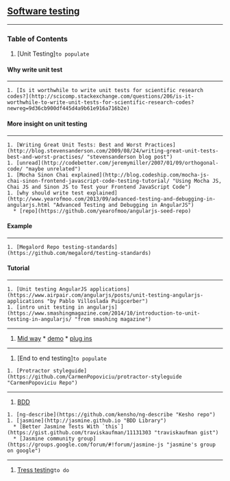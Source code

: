 ## [Software testing](https://en.wikipedia.org/wiki/Software_testing "Wikipedia software testing")
---
### Table of Contents
  1. [Unit Testing]`to populate`
#### Why write unit test
---
    1. [Is it worthwhile to write unit tests for scientific research codes?](http://scicomp.stackexchange.com/questions/206/is-it-worthwhile-to-write-unit-tests-for-scientific-research-codes?newreg=9d36cb900df445d4a9b61e916a716b2e)
#### More insight on unit testing
---
    1. [Writing Great Unit Tests: Best and Worst Practices](http://blog.stevensanderson.com/2009/08/24/writing-great-unit-tests-best-and-worst-practises/ "stevensanderson blog post")
    1. [unread](http://codebetter.com/jeremymiller/2007/01/09/orthogonal-code/ "maybe unrelated")
    1. [Mocha Sinon Chai explained](http://blog.codeship.com/mocha-js-chai-sinon-frontend-javascript-code-testing-tutorial/ "Using Mocha JS, Chai JS and Sinon JS to Test your Frontend JavaScript Code")
    1. [why should write test explained](http://www.yearofmoo.com/2013/09/advanced-testing-and-debugging-in-angularjs.html "Advanced Testing and Debugging in AngularJS")
      * [repo](https://github.com/yearofmoo/angularjs-seed-repo)

#### Example
---
    1. [Megalord Repo testing-standards](https://github.com/megalord/testing-standards)

#### Tutorial
---  
    1. [Unit testing AngularJS applications](https://www.airpair.com/angularjs/posts/unit-testing-angularjs-applications "by Pablo Villoslada Puigcerber")
    1. [intro unit testing in angularjs](https://www.smashingmagazine.com/2014/10/introduction-to-unit-testing-in-angularjs/ "from smashing magazine")

---

  1. [Mid way](http://www.yearofmoo.com/2013/01/full-spectrum-testing-with-angularjs-and-karma.html "Full-Spectrum Testing with AngularJS and Karma")
    * [demo](https://github.com/yearofmoo-articles/AngularJS-Testing-Article "midway")
    * [plug ins](https://github.com/yearofmoo/ngMidwayTester "ngMidwayTester")

  ---
  1. [End to end testing]`to populate`

    1. [Protractor styleguide](https://github.com/CarmenPopoviciu/protractor-styleguide "CarmenPopoviciu Repo")

  ---
  1. [BDD](https://en.wikipedia.org/wiki/Behavior-driven_development "wikipedia about bdd")

    1. [ng-describe](https://github.com/kensho/ng-describe "Kesho repo")
    1. [jasmine](http://jasmine.github.io "BDD Library")
      * [Better Jasmine Tests With `this`](https://gist.github.com/traviskaufman/11131303 "traviskaufman gist")
      * [Jasmine community group](https://groups.google.com/forum/#!forum/jasmine-js "jasmine's group on google")

  ---
  1. [Tress testing](https://en.wikipedia.org/wiki/Stress_testing_%28software%29 "Wikipedia about stress testing")`to do`
